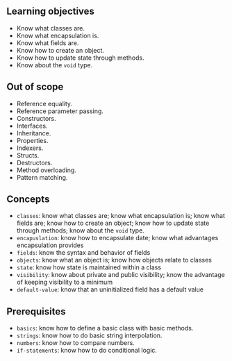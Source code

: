 ## Learning objectives

- Know what classes are.
- Know what encapsulation is.
- Know what fields are.
- Know how to create an object.
- Know how to update state through methods.
- Know about the `void` type.

## Out of scope

- Reference equality.
- Reference parameter passing.
- Constructors.
- Interfaces.
- Inheritance.
- Properties.
- Indexers.
- Structs.
- Destructors.
- Method overloading.
- Pattern matching.

## Concepts

- `classes`: know what classes are; know what encapsulation is; know what fields are; know how to create an object; know how to update state through methods; know about the `void` type.
- `encapuslation`: know how to encapsulate date; know what advantages encapsulation provides
- `fields`: know the syntax and behavior of fields
- `objects`: know what an object is; know how objects relate to classes
- `state`: know how state is maintained within a class
- `visibility`: know about private and public visibility; know the advantage of keeping visibility to a minimum
- `default-value`: know that an uninitialized field has a default value

## Prerequisites

- `basics`: know how to define a basic class with basic methods.
- `strings`: know how to do basic string interpolation.
- `numbers`: know how to compare numbers.
- `if-statements`: know how to do conditional logic.
